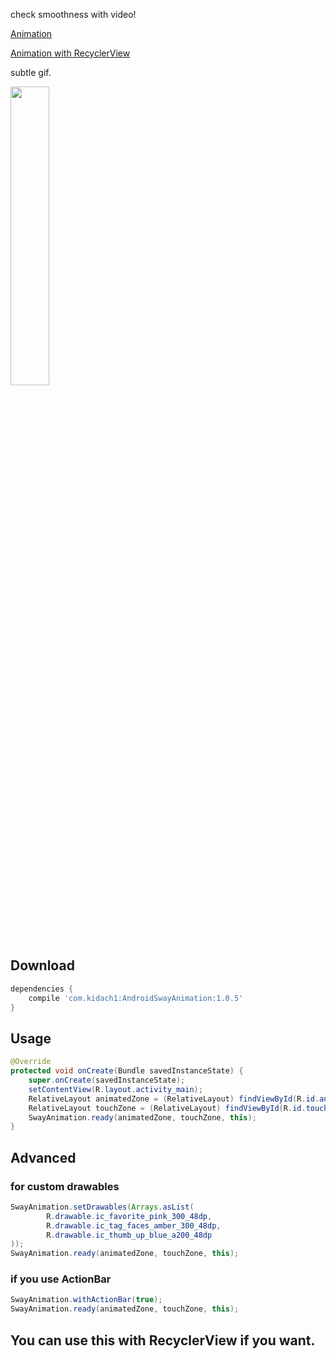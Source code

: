 
check smoothness with video!

[Animation](https://www.youtube.com/watch?v=XECWjK18ppE&feature=youtu.be)

[Animation with RecyclerView](https://www.youtube.com/watch?v=vyBPNVYK6JU&feature=youtu.be)

subtle gif.

 <img src="/SwayAnim2.gif" width="35%">


## Download

```build.gradle
dependencies {
    compile 'com.kidach1:AndroidSwayAnimation:1.0.5'
}
```


## Usage

```java
@Override
protected void onCreate(Bundle savedInstanceState) {
    super.onCreate(savedInstanceState);
    setContentView(R.layout.activity_main);
    RelativeLayout animatedZone = (RelativeLayout) findViewById(R.id.animatedLayout);
    RelativeLayout touchZone = (RelativeLayout) findViewById(R.id.touchedLayout);
    SwayAnimation.ready(animatedZone, touchZone, this);
}
```

## Advanced

### for custom drawables

```java
SwayAnimation.setDrawables(Arrays.asList(
        R.drawable.ic_favorite_pink_300_48dp,
        R.drawable.ic_tag_faces_amber_300_48dp,
        R.drawable.ic_thumb_up_blue_a200_48dp
));
SwayAnimation.ready(animatedZone, touchZone, this);
```

### if you use ActionBar

```java
SwayAnimation.withActionBar(true);
SwayAnimation.ready(animatedZone, touchZone, this);
```


## You can use this with RecyclerView if you want.
